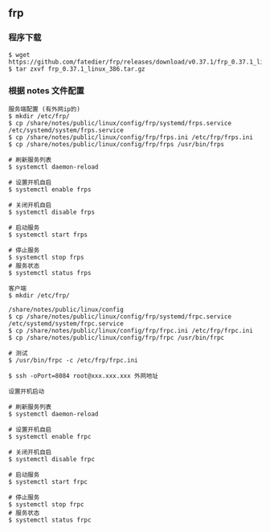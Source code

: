 ## frp

### 程序下载

    $ wget https://github.com/fatedier/frp/releases/download/v0.37.1/frp_0.37.1_linux_386.tar.gz
    $ tar zxvf frp_0.37.1_linux_386.tar.gz

### 根据 notes 文件配置

    服务端配置 (有外网ip的)
    $ mkdir /etc/frp/
    $ cp /share/notes/public/linux/config/frp/systemd/frps.service /etc/systemd/system/frps.service
    $ cp /share/notes/public/linux/config/frp/frps.ini /etc/frp/frps.ini
    $ cp /share/notes/public/linux/config/frp/frps /usr/bin/frps
    
    # 刷新服务列表
    $ systemctl daemon-reload

    # 设置开机自启
    $ systemctl enable frps
    
    # 关闭开机自启
    $ systemctl disable frps

    # 启动服务
    $ systemctl start frps
    
    # 停止服务
    $ systemctl stop frps
    # 服务状态
    $ systemctl status frps
    
    客户端
    $ mkdir /etc/frp/

    /share/notes/public/linux/config
    $ cp /share/notes/public/linux/config/frp/systemd/frpc.service /etc/systemd/system/frpc.service
    $ cp /share/notes/public/linux/config/frp/frpc.ini /etc/frp/frpc.ini
    $ cp /share/notes/public/linux/config/frp/frpc /usr/bin/frpc
    
    # 测试
    $ /usr/bin/frpc -c /etc/frp/frpc.ini
    
    $ ssh -oPort=8084 root@xxx.xxx.xxx 外网地址
    
    设置开机启动
    
    # 刷新服务列表
    $ systemctl daemon-reload

    # 设置开机自启
    $ systemctl enable frpc
    
    # 关闭开机自启
    $ systemctl disable frpc

    # 启动服务
    $ systemctl start frpc
    
    # 停止服务
    $ systemctl stop frpc
    # 服务状态
    $ systemctl status frpc
    